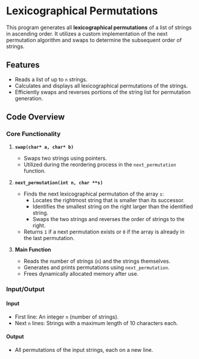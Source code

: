 # Lexicographical Permutations

This program generates all **lexicographical permutations** of a list of strings in ascending order. It utilizes a custom implementation of the next permutation algorithm and swaps to determine the subsequent order of strings.

## Features
- Reads a list of up to `n` strings.
- Calculates and displays all lexicographical permutations of the strings.
- Efficiently swaps and reverses portions of the string list for permutation generation.

## Code Overview

### **Core Functionality**
1. **`swap(char* a, char* b)`**
   - Swaps two strings using pointers.
   - Utilized during the reordering process in the `next_permutation` function.

2. **`next_permutation(int n, char **s)`**
   - Finds the next lexicographical permutation of the array `s`:
     - Locates the rightmost string that is smaller than its successor.
     - Identifies the smallest string on the right larger than the identified string.
     - Swaps the two strings and reverses the order of strings to the right.
   - Returns `1` if a next permutation exists or `0` if the array is already in the last permutation.

3. **Main Function**
   - Reads the number of strings (`n`) and the strings themselves.
   - Generates and prints permutations using `next_permutation`.
   - Frees dynamically allocated memory after use.

### **Input/Output**
#### Input
- First line: An integer `n` (number of strings).
- Next `n` lines: Strings with a maximum length of 10 characters each.

#### Output
- All permutations of the input strings, each on a new line.